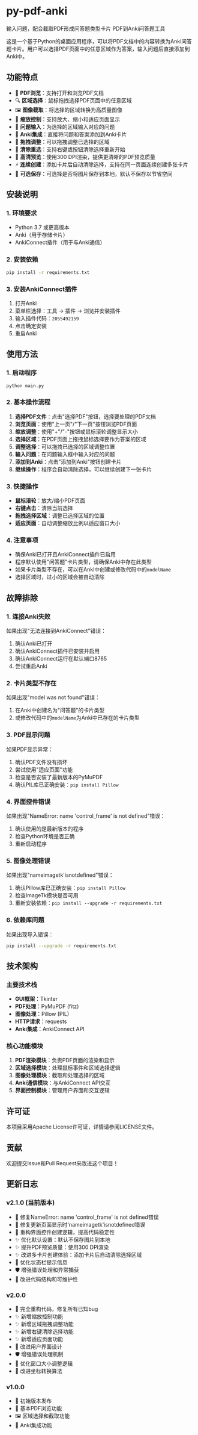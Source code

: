 # py-pdf-anki
输入问题，配合截取PDF形成问答题类型卡片
PDF到Anki问答题工具

这是一个基于Python的桌面应用程序，可以将PDF文档中的内容转换为Anki问答题卡片。用户可以选择PDF页面中的任意区域作为答案，输入问题后直接添加到Anki中。

## 功能特点

- 📄 **PDF浏览**：支持打开和浏览PDF文档
- 🔍 **区域选择**：鼠标拖拽选择PDF页面中的任意区域
- 🖼️ **图像截取**：将选择的区域转换为高质量图像
- 🔧 **缩放控制**：支持放大、缩小和适应页面显示
- 📝 **问题输入**：为选择的区域输入对应的问题
- 🎴 **Anki集成**：直接将问题和答案添加到Anki卡片
- 🎯 **拖拽调整**：可以拖拽调整已选择的区域
- 🧹 **清除重选**：支持右键或按钮清除选择重新开始
- 🎨 **高清预览**：使用300 DPI渲染，提供更清晰的PDF预览质量
- ⚡ **连续创建**：添加卡片后自动清除选择，支持在同一页面连续创建多张卡片
- 💾 **可选保存**：可选择是否将图片保存到本地，默认不保存以节省空间

## 安装说明

### 1. 环境要求

- Python 3.7 或更高版本
- Anki（用于存储卡片）
- AnkiConnect插件（用于与Anki通信）

### 2. 安装依赖

```bash
pip install -r requirements.txt
```

### 3. 安装AnkiConnect插件

1. 打开Anki
2. 菜单栏选择：工具 → 插件 → 浏览并安装插件
3. 输入插件代码：`2055492159`
4. 点击确定安装
5. 重启Anki

## 使用方法

### 1. 启动程序

```bash
python main.py
```

### 2. 基本操作流程

1. **选择PDF文件**：点击"选择PDF"按钮，选择要处理的PDF文档
2. **浏览页面**：使用"上一页"/"下一页"按钮浏览PDF页面
3. **缩放调整**：使用"+"/"-"按钮或鼠标滚轮调整显示大小
4. **选择区域**：在PDF页面上拖拽鼠标选择要作为答案的区域
5. **调整选择**：可以拖拽已选择的区域调整位置
6. **输入问题**：在问题输入框中输入对应的问题
7. **添加到Anki**：点击"添加到Anki"按钮创建卡片
8. **继续操作**：程序会自动清除选择，可以继续创建下一张卡片

### 3. 快捷操作

- **鼠标滚轮**：放大/缩小PDF页面
- **右键点击**：清除当前选择
- **拖拽选择区域**：调整已选择区域的位置
- **适应页面**：自动调整缩放比例以适应窗口大小

### 4. 注意事项

- 确保Anki已打开且AnkiConnect插件已启用
- 程序默认使用"问答题"卡片类型，请确保Anki中存在此类型
- 如果卡片类型不存在，可以在Anki中创建或修改代码中的`modelName`
- 选择区域时，过小的区域会被自动清除

## 故障排除

### 1. 连接Anki失败

如果出现"无法连接到AnkiConnect"错误：

1. 确认Anki已打开
2. 确认AnkiConnect插件已安装并启用
3. 确认AnkiConnect运行在默认端口8765
4. 尝试重启Anki

### 2. 卡片类型不存在

如果出现"model was not found"错误：

1. 在Anki中创建名为"问答题"的卡片类型
2. 或修改代码中的`modelName`为Anki中已存在的卡片类型

### 3. PDF显示问题

如果PDF显示异常：

1. 确认PDF文件没有损坏
2. 尝试使用"适应页面"功能
3. 检查是否安装了最新版本的PyMuPDF
4. 确认PIL库已正确安装：`pip install Pillow`

### 4. 界面控件错误

如果出现"NameError: name 'control_frame' is not defined"错误：

1. 确认使用的是最新版本的程序
2. 检查Python环境是否正确
3. 重新启动程序

### 5. 图像处理错误

如果出现"nameimagetk'isnotdefined"错误：

1. 确认Pillow库已正确安装：`pip install Pillow`
2. 检查ImageTk模块是否可用
3. 重新安装依赖：`pip install --upgrade -r requirements.txt`

### 6. 依赖库问题

如果出现导入错误：

```bash
pip install --upgrade -r requirements.txt
```

## 技术架构

### 主要技术栈

- **GUI框架**：Tkinter
- **PDF处理**：PyMuPDF (fitz)
- **图像处理**：Pillow (PIL)
- **HTTP请求**：requests
- **Anki集成**：AnkiConnect API

### 核心功能模块

1. **PDF渲染模块**：负责PDF页面的渲染和显示
2. **区域选择模块**：处理鼠标事件和区域选择逻辑
3. **图像处理模块**：截取和处理选择的区域
4. **Anki通信模块**：与AnkiConnect API交互
5. **界面控制模块**：管理用户界面和交互逻辑

## 许可证

本项目采用Apache License许可证，详情请参阅LICENSE文件。

## 贡献

欢迎提交Issue和Pull Request来改进这个项目！

## 更新日志

### v2.1.0 (当前版本)

- 🐛 修复NameError: name 'control_frame' is not defined错误
- 🐛 修复更新页面显示时'nameimagetk'isnotdefined错误
- 🔄 重构界面控件创建逻辑，提高代码稳定性
- ✨ 优化默认设置：默认不保存图片到本地
- ✨ 提升PDF预览质量：使用300 DPI渲染
- ✨ 改进多卡片创建体验：添加卡片后自动清除选择区域
- 🎨 优化状态栏提示信息
- 🛡️ 增强错误处理和异常捕获
- 🔧 改进代码结构和可维护性

### v2.0.0

- 🔄 完全重构代码，修复所有已知bug
- ✨ 新增缩放控制功能
- ✨ 新增区域拖拽调整功能
- ✨ 新增右键清除选择功能
- ✨ 新增适应页面功能
- 🎨 改进用户界面设计
- 🛡️ 增强错误处理机制
- 📱 优化窗口大小调整逻辑
- 🔧 改进坐标转换算法

### v1.0.0

- 🎉 初始版本发布
- 📄 基本PDF浏览功能
- 🖼️ 区域选择和截取功能
- 🎴 Anki集成功能
